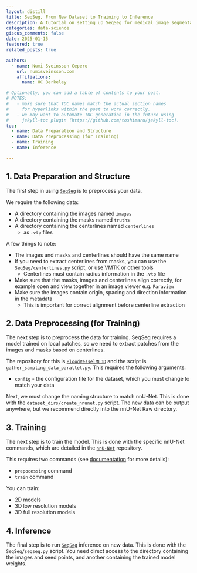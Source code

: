 ```yaml
---
layout: distill
title: SeqSeg, From New Dataset to Training to Inference
description: A tutorial on setting up SeqSeg for medical image segmentation
categories: data-science
giscus_comments: false
date: 2025-01-15
featured: true
related_posts: true

authors:
  - name: Numi Sveinsson Cepero
    url: numisveinsson.com
    affiliations:
      name: UC Berkeley

# Optionally, you can add a table of contents to your post.
# NOTES:
#   - make sure that TOC names match the actual section names
#     for hyperlinks within the post to work correctly.
#   - we may want to automate TOC generation in the future using
#     jekyll-toc plugin (https://github.com/toshimaru/jekyll-toc).
toc:
  - name: Data Preparation and Structure
  - name: Data Preprocessing (for Training)
  - name: Training
  - name: Inference

---
```


## 1. Data Preparation and Structure

The first step in using [`SeqSeg`](https://github.com/numisveinsson/SeqSeg/) is to preprocess your data.

We require the following data:
- A directory containing the images named `images`
- A directory containing the masks named `truths`
- A directory containing the centerlines named `centerlines`
  - as `.vtp` files

A few things to note:
- The images and masks and centerlines should have the same name
- If you need to extract centerlines from masks, you can use the `SeqSeg/centerlines.py` script, or use VMTK or other tools
  - Centerlines must contain radius information in the `.vtp` file
- Make sure that the masks, images and centerlines align correctly, for example open and view together in an image viewer e.g. `Paraview`
- Make sure the images contain origin, spacing and direction information in the metadata
  - This is important for correct alignment before centerline extraction

## 2. Data Preprocessing (for Training)

The next step is to preprocess the data for training. SeqSeg requires a model trained on local patches, so we need to extract patches from the images and masks based on centerlines.

The repository for this is [`BloodVesselML3D`](https://github.com/numisveinsson/BloodVesselML3D) and the script is `gather_sampling_data_parallel.py`. This requires the following arguments:
- `config` - the configuration file for the dataset, which you must change to match your data

Next, we must change the naming structure to match nnU-Net. This is done with the `dataset_dirs/create_nnunet.py` script. The new data can be output anywhere, but we recommend directly into the nnU-Net Raw directory.

## 3. Training

The next step is to train the model. This is done with the specific nnU-Net commands, which are detailed in the [`nnU-Net`](https://github.com/MIC-DKFZ/nnUNet) repository.

This requires two commands (see [documentation](https://github.com/MIC-DKFZ/nnUNet/blob/master/documentation/how_to_use_nnunet.md) for more details):
- `prepocessing` command
- `train` command

You can train:
- 2D models
- 3D low resolution models
- 3D full resolution models

## 4. Inference

The final step is to run [`SeqSeg`](https://github.com/numisveinsson/SeqSeg/) inference on new data. This is done with the `SeqSeg/seqseg.py` script. You need direct access to the directory containing the images and seed points, and another containing the trained model weights.